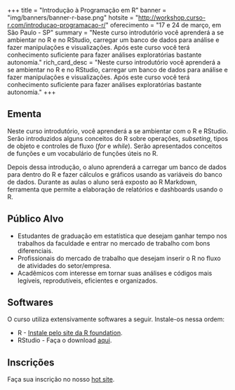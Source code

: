 +++
title = "Introdução à Programação em R"
banner = "img/banners/banner-r-base.png"
hotsite = "http://workshop.curso-r.com/introducao-programacao-r/"
oferecimento = "17 e 24 de março, em São Paulo - SP"
summary = "Neste curso introdutório você aprenderá a se ambientar no R e no RStudio, carregar um banco de dados para análise e fazer manipulações e visualizações. Após este curso você terá conhecimento suficiente para fazer análises exploratórias bastante autonomia."
rich_card_desc = "Neste curso introdutório você aprenderá a se ambientar no R e no RStudio, carregar um banco de dados para análise e fazer manipulações e visualizações. Após este curso você terá conhecimento suficiente para fazer análises exploratórias bastante autonomia."
+++

## Ementa

Neste curso introdutório, você aprenderá a se ambientar com o R e RStudio. Serão introduzidos alguns conceitos do R sobre operações, *subseting*, tipos de objeto e controles de fluxo (*for* e *while*). Serão apresentados conceitos de funções e um vocabulário de funções úteis no R.

Depois dessa introdução, o aluno aprenderá a carregar um banco de dados para dentro do R e fazer cálculos e gráficos usando as variáveis do banco de dados. Durante as aulas o aluno será exposto ao R Markdown, ferramenta que permite a elaboração de relatórios e dashboards usando o R.

## Público Alvo

* Estudantes de graduação em estatística que desejam ganhar tempo nos trabalhos da faculdade e entrar no mercado de trabalho com bons diferenciais.
* Profissionais do mercado de trabalho que desejam inserir o R no fluxo de atividades do setor/empresa.
* Acadêmicos com interesse em tornar suas análises e códigos mais legíveis, reprodutíveis, eficientes e organizados.

## Softwares

O curso utiliza extensivamente softwares a seguir. Instale-os nessa ordem:

* R - [Instale pelo site da R foundation](https://www.r-project.org/).
* RStudio - Faça o download [aqui](https://www.rstudio.com/products/rstudio/download/preview/).

## Inscrições

Faça sua inscrição no nosso [hot site](http://workshop.curso-r.com/introducao-programacao-r/).
